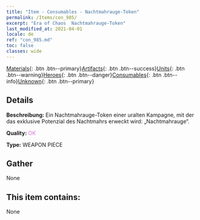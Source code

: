 ```yaml
---
title: "Item - Consumables - Nachtmahrauge-Token"
permalink: /Items/con_985/
excerpt: "Era of Chaos  Nachtmahrauge-Token"
last_modified_at: 2021-04-01
locale: de
ref: "con_985.md"
toc: false
classes: wide
---
```

 [Materials](/de/Items/){: .btn .btn--primary}[Artifacts](/de/Items/Artifacts/){: .btn .btn--success}[Units](/de/Items/Units/){: .btn .btn--warning}[Heroes](/de/Items/Heroes/){: .btn .btn--danger}[Consumables](/de/Items/Consumables/){: .btn .btn--info}[Unknown](/de/Items/Unknown/){: .btn .btn--primary}

## Details
 **Beschreibung:** Ein Nachtmahrauge-Token einer uralten Kampagne, mit der das exklusive Potenzial des Nachtmahrs erweckt wird: „Nachtmahrauge“.

 **Quality:** <span style="color: #DA70D6">OK</span>

 **Type:** WEAPON PIECE

## Gather

  None

## This item contains:

  None

